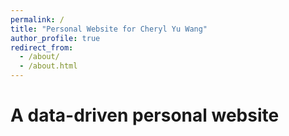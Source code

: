 ```yaml
---
permalink: /
title: "Personal Website for Cheryl Yu Wang"
author_profile: true
redirect_from: 
  - /about/
  - /about.html
---
```




A data-driven personal website
======


